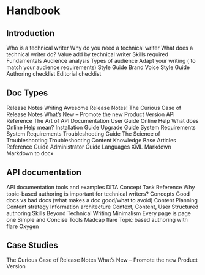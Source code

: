 # Handbook


## Introduction

Who is a technical writer 
Why do you need a technical writer 
What does a technical writer do? 
Value add by technical writer 
Skills required
Fundamentals 
Audience analysis 
Types of audience 
Adapt your writing ( to match your audience requirements)
Style Guide
Brand Voice
Style Guide
Authoring checklist
Editorial checklist


## Doc Types

Release  Notes
Writing Awesome Release Notes!
The Curious Case of Release Notes
What’s New – Promote the new Product Version
API Reference
The Art of API Documentation
User Guide
Online Help 
What does Online Help mean?
Installation Guide
Upgrade Guide
System Requirements
System Requirements
Troubleshooting Guide
The Science of Troubleshooting
Troubleshooting Content
Knowledge Base Articles
Reference Guide
Administrator Guide
Languages 
XML 
Markdown
Markdown to docx


## API documentation

API documentation tools and examples
DITA
Concept 
Task
Reference
Why topic-based authoring is important for technical writers?
Concepts
Good docs vs bad docs (what makes a doc good/what to avoid)
Content Planning 
Content strategy 
Information architecture 
Context, Content, User
Structured authoring
Skills Beyond Technical Writing
Minimalism
Every page is page one
Simple and Concise
Tools
Madcap flare
Topic based authoring with flare
Oxygen

## Case Studies

The Curious Case of Release Notes
What’s New – Promote the new Product Version
